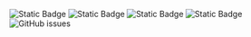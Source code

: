![Static Badge](https://img.shields.io/badge/blacklists-61-000000) ![Static Badge](https://img.shields.io/badge/blacklisted-2898631-cc0000) ![Static Badge](https://img.shields.io/badge/whitelisted-2250-00CC00) ![Static Badge](https://img.shields.io/badge/streaming_blacklist-28107-000000) ![GitHub issues](https://img.shields.io/github/issues/fabriziosalmi/blacklists)

